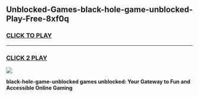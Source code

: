 
## Unblocked-Games-black-hole-game-unblocked-Play-Free-8xf0q
<h3>
<a href="https://premium76.site?title=black-hole-game-unblocked&ref=18A">CLICK TO PLAY</a></h3>
<hr>

<h3>
<a href="https://premium76.site?title=black-hole-game-unblocked&ref=18A">CLICK 2 PLAY</a>
  
</h3>

<a href="https://premium76.site?title=black-hole-game-unblocked&ref=18A"><img src="https://clearcache.store/games.png"></a>


**black-hole-game-unblocked games unblocked: Your Gateway to Fun and Accessible Online Gaming**
